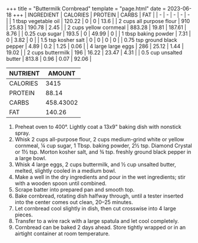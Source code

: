 +++
title = "Buttermilk Cornbread"
template = "page.html"
date = 2023-06-18
+++
| INGREDIENT | CALORIES | PROTEIN | CARBS | FAT |
| - | - | - | - | - |
| 1 tbsp vegetable oil | 120.22 | 0 | 0 | 13.6 |
| 2 cups all purpose flour | 910 | 25.83 | 190.78 | 2.45 |
| 2 cups yellow cornmeal | 883.28 | 19.81 | 187.61 | 8.76 |
| 0.25 cup sugar | 193.5 | 0 | 49.99 | 0 |
| 1 tbsp baking powder | 7.31 | 0 | 3.82 | 0 |
| 1.5 tsp kosher salt | 0 | 0 | 0 | 0 |
| 0.75 tsp ground black pepper | 4.89 | 0.2 | 1.25 | 0.06 |
| 4 large large eggs | 286 | 25.12 | 1.44 | 19.02 |
| 2 cups buttermilk | 196 | 16.22 | 23.47 | 4.31 |
| 0.5 cup unsalted butter | 813.8 | 0.96 | 0.07 | 92.06 |

| NUTRIENT | AMOUNT |
| - | - |
| CALORIES | 3415 |
| PROTEIN | 88.14 |
| CARBS | 458.43002 |
| FAT | 140.26 |
1. Preheat oven to 400°. Lightly coat a 13x9" baking dish with nonstick spray.
2. Whisk 2 cups all-purpose flour, 2 cups medium-grind white or yellow cornmeal, ¼ cup sugar, 1 Tbsp. baking powder, 2½ tsp. Diamond Crystal or 1½ tsp. Morton kosher salt, and ¾ tsp. freshly ground black pepper in a large bowl.
3. Whisk 4 large eggs, 2 cups buttermilk, and ½ cup unsalted butter, melted, slightly cooled in a medium bowl.
4. Make a well in the dry ingredients and pour in the wet ingredients; stir with a wooden spoon until combined.
5. Scrape batter into prepared pan and smooth top.
6. Bake cornbread, rotating dish halfway through, until a tester inserted into the center comes out clean, 20–25 minutes.
7. Let cornbread cool slightly in dish, then cut crosswise into 4 large pieces.
8. Transfer to a wire rack with a large spatula and let cool completely.
9. Cornbread can be baked 2 days ahead. Store tightly wrapped or in an airtight container at room temperature.

